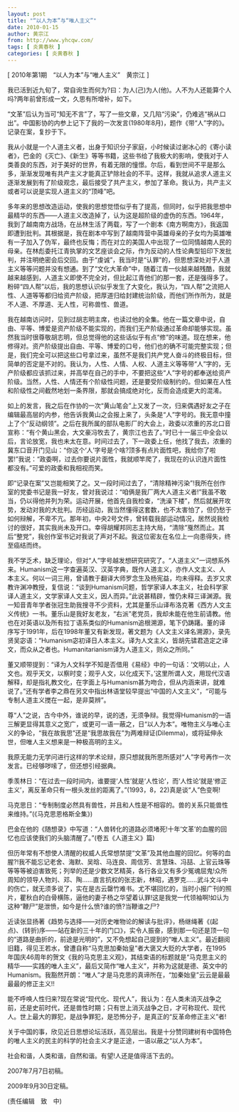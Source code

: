 ```yaml
---
layout: post
title: "“以人为本”与“唯人主义”"
date: 2010-01-15
author: 黄宗江
from: http://www.yhcqw.com/
tags: [ 炎黄春秋 ]
categories: [ 炎黄春秋 ]
---
```



[ 2010年第1期　“以人为本”与“唯人主义”　黄宗江 ]

我已活到近九旬了，常自询生而何为?曰：为人(己)为人(他)。人不为人还能算个人吗?两年前曾形成一文，久思有所增补，如下。


“文革”后认为当可“知无不言”了，写了一些文章，又几陷“污染”，仍难逃“祸从口出”。中国影协的内参上记下了我的一次发言(1980年8月)，题作《带“人”字的》。记录在案，复抄于下。


我从小就是一个人道主义者，出身于知识分子家庭，小时候读过谢冰心的《寄小读者》，巴金的《灭亡》、《新生》等等书籍，这些书给了我极大的影响，使我对于人类善良的东西，对于美好的世界，有着无限的憧憬。尔后，看到世间不平是那么多，渐渐发现唯有共产主义才能真正铲除社会的不平。这样，我就从追求人道主义逐渐发展到有了阶级观念，最后接受了共产主义，参加了革命。我认为，共产主义或者可以说是实现人道主义的“顶峰”吧。


多年来的思想改造运动，使我的思想觉悟似乎有了提高，但同时，似乎把我思想中最精华的东西——人道主义改造掉了，认为这是超阶级的虚伪的东西。1964年，我到了越南南方战场，在丛林生活了两载，写了一个剧本《南方啊南方》，我返国即遭到批判。其根据是，我在剧本中写到了越南阵营中英雄母亲的子女均为英雄唯有一子加入了伪军，最终也反悔；而在对立的美国人中出现了一位同情越南人民的母亲。在林彪委托江青执掌的文艺座谈会之际，作为反动的人性论典型铅印下发批判，并注明绝密会后交回。由于“虔诚”，我当时是“认罪”的，但思想深处对于人道主义等等问题并没有想通。到了“文化大革命”中，随着江青一伙越来越残酷，我就越来越感到，人道主义即使不完全对，但比起江青他们的那一套，还是强得多了。粉碎“四人帮”以后，我的思想认识似乎发生了大变化，我认为，“四人帮”之流把人性、人道等等都归给资产阶级，把厚道归给封建统治阶级，而他们所作所为，就是不人道、不厚道、无人性，可称兽性、兽道。


我在越南访问时，见到过胡志明主席，也读过他的全集。他在一篇文章中说，自由、平等、博爱是资产阶级不能实现的，而我们无产阶级通过革命却能够实现。虽然我当时很尊敬胡志明，但总觉得他的这些话似乎有点“修”的味道。现在想来，他修得对。资产阶级提出自由、平等、博爱的口号，他们也的确不可能完整实现；但是，我们完全可以把这些口号拿过来，虽然不是我们共产党人奋斗的终极目标，但简单的否定是不对的。我认为，人性、人情、人权、人道主义等等带“人”字的，无产阶级都应该抓过来，并高举在自己的手中，不要把这些“人”字号的都奉送给资产阶级。当然，人性、人情还有个阶级性问题，还是要受阶级制约的。但如果在人性和阶级性之间截然地划一条界限，那就会搞成绝对化，反而会造成更大的混淆。


如上的发言，我之后在作协的一次“黄山笔会”上又发了一次，归来偶遇好友之子在编辑最高层的内参，他告诉我黄山之会报上来了，头条是“人”字号的。我无意中撞上了个“反动纲领”。之后在我所属的部队电影厂的大会上，政委以浓重的苏北口音宣称：“有个黄山黑会，大文豪冯牧去了，黄宗江也去了。”时已十一届三中全会以后，言论放宽，我也未太在意。时间过去了，下一政委上任，他找了我去，浓重的冀东口音开门见山：“你这个‘人’字号是个啥?顶多有点片面性吧，我给你了啦罢!”我说：“政委啊，过去你要说片面性，我就顺竿爬了，我现在的认识连片面性都没有。”可爱的政委和我相视而笑。


即“记录在案”又岂能相笑了之。又一段时间过去了，“清除精神污染”!我所在创作室的党委书记是我一好友，曾对我说过：“咱俩是我厂两大人道主义者!”我虽不敢当，仍以得他并列为荣。运动开展，他首先自我检查，“洗澡下楼”，然后就展开攻势，发动对我的大批判。历经运动，我当然懂得这套数，也不太害怕了，但仍愁于如何辩解，不卑不亢。那年初，中央2号文件，曾转载我部运动情况，居然说我检讨的很好，其实我尚未及开口。幸得胡耀邦同志主持大局，“清除”戛然而止。其后“整党”，我创作室书记对我说了声对不起。我这位密友在名位上一向患得失，终至癌结而终。


我不学乏术，缺乏理论，但对“人”字号越发想研究研究了。“人道主义”一词想系外来。Humanism这一字查遍英汉、汉英字典，既作人道主义，亦作人文主义、人本主义。何以一词三用，曾请教于翻译大师罗念生及杨宪益，均未得释。去岁又求教许渊冲教授，复信说：“谈到Humanism问题，哲学家译人本主义，社会科学家译人道主义，文学家译人文主义，因人而异。”此说甚精辟，惟仍未释三译渊源。我一知音青年学者张冠生助我搜寻不少资料，尤其是董乐山译布洛克著《西方人文主义传统》一书。董乐山是我好友老友，“右派”老党员，我却未能在他生前请教。他也在对英语以及所有拉丁语系类似的Humanism追根溯源，笔下仍踌躇。董的译序写于1991年，后在1998年董又有新发现，著文题为《人文主义译名溯源》，录先贤吴宓语：“Humanism宓初译日人本主义。译为人文主义，皆胡先骕君造定之译文，而众从之者也。Humanitarianism译为人道主义，则众之所同。”


董又顺带提到：“译为人文科学不知是否借用《易经》中的一句话：‘文明以止，人文也。观乎天文，以察时变；观乎人文，以化成天下。’这里所谓人文，用现代汉语解释，却是指礼教文化，在字面上与Humanism甚为吻合，但从内涵来讲，就难说了。”还有学者李之鼎在另文中指出林语堂较早提出“中国的人文主义”，“可能与专制人道主义搅在一起，是非莫辨”。


尊“人”之说，古今中外，谁说的早，说的透，无须争辩。我觉得Humanism的一语三解更显得其意义之宽广，或更可一语一蔽之，日“以人为本”。唯物主义与唯心主义的争论，“我在故我思”还是“我思故我在”为两难辩证(Dilemma)，或将延伸永世，但唯人主义想来是一种极高明的主义。

我原无能力无学问进行这样的学术论辩，原只想就我所思所感对“人”字号再作一次发言。已经够哕嗦了，但还想引经据典。


季羡林日：“在过去一段时间内，谁要提‘人性’就是‘人性论’，而‘人性论’就是‘修正主义’，离反革命只有一根头发丝的距离了。”(1993，8，22)真是谈“人”色变啊!

马克思日：“专制制度必然具有兽性，并且和人性是不相容的。兽的关系只能兽性来维持。”(《马克思恩格斯全集》)

巴金在他的《随想录》中写道：“人兽转化的道路必须堵死!十年‘文革’的血腥的回忆也应该使我们的头脑清醒了。”(卷五《人道主义》篇)


但历年常有不想使人清醒的权威人氏常想禁提“文革”及其他血腥的回忆。何等的血腥?!我不能忘记老舍、海默、吴晗、马连良、周信芳、言慧珠、冯喆、上官云珠等等等等被迫害致死；列举的还是少数文艺精英，各行各业又有多少冤魂屈鬼!众所周知的领导人物刘、邓、陶……直言抗权的张志新，林昭，遇罗克……武斗文斗中的伤亡，就无须多说了，实在是古云罄竹难书。尤不堪回忆的，当时小报广刊的照片，瞿秋白的白骨横陈，逼他的妻子杨之华望着认罪!这是我党一代领袖啊!如认为这种“鞭尸”是泄愤，如今是什么愤?谁的愤?当鞭谁之尸?


近读张显扬著《趋势与选择——对历史唯物论的解读与批评》，杨继绳著《(起点)、(转折)序——站在新的三十年的门口》，实令人振奋，感到那一句还是顶一句的“道路是曲折的，前途是光明的”，又不免想起自己提到的“唯人主义”。最近翻阅旧籍，得见王若水，曾遭自称“马克思加秦始皇”者大褒又大贬的大学者，在1995年国庆46周年的贺文《我的马克思主义观》，其结束语的标题就是“马克思主义的精华——实践的唯人主义”，最后又简作“唯人主义”，并称为这就是德、英文中的Humanism。我豁然开朗：“唯人”才是马克思的真谛所在，“加秦始皇”云云是最最最最的修正主义!!


能不呼唤人性归来?现在常说“现代化、现代人”，我认为：在人类未消灭战争之前，还是史前时代，还是兽性时期；只有世上消灭战争之日，才可称现代、现代人。世上最大的罪犯，是战争罪犯，是恐怖分子，是真正的“反革命修正主义”者!

关于中国的事，欣见近日思想论坛活跃，高见层出。我是十分赞同建树有中国特色的唯人主义的民主的科学的社会主义才是正途，一语以蔽之“以人为本”。

社会和谐，人类和谐，自然和谐。有望!人还是值得活下去的。

2007年7月7日初稿。

2009年9月30日定稿。

(责任编辑　致　中)


